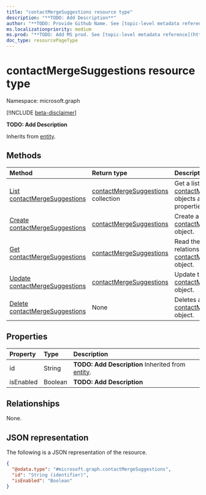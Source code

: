 ```yaml
---
title: "contactMergeSuggestions resource type"
description: "**TODO: Add Description**"
author: "**TODO: Provide Github Name. See [topic-level metadata reference](https://msgo.azurewebsites.net/add/document/guidelines/metadata.html#topic-level-metadata)**"
ms.localizationpriority: medium
ms.prod: "**TODO: Add MS prod. See [topic-level metadata reference](https://msgo.azurewebsites.net/add/document/guidelines/metadata.html#topic-level-metadata)**"
doc_type: resourcePageType
---
```


# contactMergeSuggestions resource type

Namespace: microsoft.graph

[!INCLUDE [beta-disclaimer](../../includes/beta-disclaimer.md)]

**TODO: Add Description**


Inherits from [entity](../resources/entity.md).

## Methods
|Method|Return type|Description|
|:---|:---|:---|
|[List contactMergeSuggestions](../api/contactmergesuggestions-list.md)|[contactMergeSuggestions](../resources/contactmergesuggestions.md) collection|Get a list of the [contactMergeSuggestions](../resources/contactmergesuggestions.md) objects and their properties.|
|[Create contactMergeSuggestions](../api/usersettings-post-contactmergesuggestions.md)|[contactMergeSuggestions](../resources/contactmergesuggestions.md)|Create a new [contactMergeSuggestions](../resources/contactmergesuggestions.md) object.|
|[Get contactMergeSuggestions](../api/contactmergesuggestions-get.md)|[contactMergeSuggestions](../resources/contactmergesuggestions.md)|Read the properties and relationships of a [contactMergeSuggestions](../resources/contactmergesuggestions.md) object.|
|[Update contactMergeSuggestions](../api/contactmergesuggestions-update.md)|[contactMergeSuggestions](../resources/contactmergesuggestions.md)|Update the properties of a [contactMergeSuggestions](../resources/contactmergesuggestions.md) object.|
|[Delete contactMergeSuggestions](../api/contactmergesuggestions-delete.md)|None|Deletes a [contactMergeSuggestions](../resources/contactmergesuggestions.md) object.|

## Properties
|Property|Type|Description|
|:---|:---|:---|
|id|String|**TODO: Add Description** Inherited from [entity](../resources/entity.md).|
|isEnabled|Boolean|**TODO: Add Description**|

## Relationships
None.

## JSON representation
The following is a JSON representation of the resource.
<!-- {
  "blockType": "resource",
  "keyProperty": "id",
  "@odata.type": "microsoft.graph.contactMergeSuggestions",
  "baseType": "microsoft.graph.entity",
  "openType": false
}
-->
``` json
{
  "@odata.type": "#microsoft.graph.contactMergeSuggestions",
  "id": "String (identifier)",
  "isEnabled": "Boolean"
}
```

